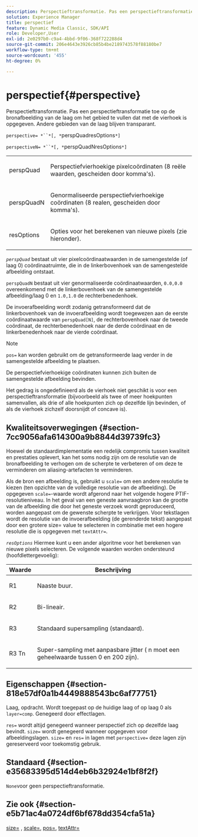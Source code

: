```yaml
---
description: Perspectieftransformatie. Pas een perspectieftransformatie toe op de bronafbeelding van de laag om het gebied te vullen dat met de vierhoek is opgegeven. Andere gebieden van de laag blijven transparant.
solution: Experience Manager
title: perspectief
feature: Dynamic Media Classic, SDK/API
role: Developer,User
exl-id: 2e0297b0-c9a4-4bbd-9f06-368f722288d4
source-git-commit: 206e4643e3926cb85b4be2189743578f88180be7
workflow-type: tm+mt
source-wordcount: '455'
ht-degree: 0%

---
```


# perspectief{#perspective}

Perspectieftransformatie. Pas een perspectieftransformatie toe op de bronafbeelding van de laag om het gebied te vullen dat met de vierhoek is opgegeven. Andere gebieden van de laag blijven transparant.

`perspective= *``*[, *`perspQuadresOptions`*]`

`perspectiveN= *``*[, *`perspQuadNresOptions`*]`

<table id="simpletable_4BD38BBF53964F7D97B9E58914C97B3F"> 
 <tr class="strow"> 
  <td class="stentry"> <p><span class="varname"> perspQuad</span> </p></td> 
  <td class="stentry"> <p>Perspectiefvierhoekige pixelcoördinaten (8 reële waarden, gescheiden door komma's). </p></td> 
 </tr> 
 <tr class="strow"> 
  <td class="stentry"> <p><span class="varname"> perspQuadN</span> </p></td> 
  <td class="stentry"> <p>Genormaliseerde perspectiefvierhoekige coördinaten (8 realen, gescheiden door komma's). </p></td> 
 </tr> 
 <tr class="strow"> 
  <td class="stentry"> <p><span class="varname"> resOptions</span> </p></td> 
  <td class="stentry"> <p>Opties voor het berekenen van nieuwe pixels (zie hieronder). </p></td> 
 </tr> 
</table>

*`perspQuad`* bestaat uit vier pixelcoördinaatwaarden in de samengestelde (of laag 0) coördinaatruimte, die in de linkerbovenhoek van de samengestelde afbeelding ontstaat.

`perspQuadN` bestaat uit vier genormaliseerde coördinaatwaarden,  `0.0,0.0` overeenkomend met de linkerbovenhoek van de samengestelde afbeelding/laag 0 en  `1.0,1.0` de rechterbenedenhoek.

De invoerafbeelding wordt zodanig getransformeerd dat de linkerbovenhoek van de invoerafbeelding wordt toegewezen aan de eerste coördinaatwaarde van `perspQuad[N]`, de rechterbovenhoek naar de tweede coördinaat, de rechterbenedenhoek naar de derde coördinaat en de linkerbenedenhoek naar de vierde coördinaat.

>[!NOTE]
>
>`pos=` kan worden gebruikt om de getransformeerde laag verder in de samengestelde afbeelding te plaatsen.

De perspectiefvierhoekige coördinaten kunnen zich buiten de samengestelde afbeelding bevinden.

Het gedrag is ongedefinieerd als de vierhoek niet geschikt is voor een perspectieftransformatie (bijvoorbeeld als twee of meer hoekpunten samenvallen, als drie of alle hoekpunten zich op dezelfde lijn bevinden, of als de vierhoek zichzelf doorsnijdt of concave is).

## Kwaliteitsoverwegingen {#section-7cc9056afa614300a9b8844d39739fc3}

Hoewel de standaardimplementatie een redelijk compromis tussen kwaliteit en prestaties oplevert, kan het soms nodig zijn om de resolutie van de bronafbeelding te verhogen om de scherpte te verbeteren of om deze te verminderen om aliasing-artefacten te verminderen.

Als de bron een afbeelding is, gebruikt u `scale=` om een andere resolutie te kiezen (ten opzichte van de volledige resolutie van de afbeelding). De opgegeven `scale=`-waarde wordt afgerond naar het volgende hogere PTIF-resolutieniveau. In het geval van een geneste aanvraagbron kan de grootte van de afbeelding die door het geneste verzoek wordt geproduceerd, worden aangepast om de gewenste scherpte te verkrijgen. Voor tekstlagen wordt de resolutie van de invoerafbeelding (de gerenderde tekst) aangepast door een grotere size= value te selecteren in combinatie met een hogere resolutie die is opgegeven met `textAttr=`.

*`resOptions`* Hiermee kunt u een ander algoritme voor het berekenen van nieuwe pixels selecteren. De volgende waarden worden ondersteund (hoofdlettergevoelig):

<table id="table_0F20007986324E228096888ED37219C0"> 
 <thead> 
  <tr> 
   <th class="entry"> <b> Waarde</b> </th> 
   <th class="entry"> <b> Beschrijving</b> </th> 
  </tr> 
 </thead>
 <tbody> 
  <tr> 
   <td> <p> <span class="codeph"> R1</span> </p> </td> 
   <td> <p> Naaste buur. </p> </td> 
  </tr> 
  <tr> 
   <td> <p> <span class="codeph"> R2</span> </p> </td> 
   <td> <p> Bi-lineair. </p> </td> 
  </tr> 
  <tr> 
   <td> <p> <span class="codeph"> R3</span> </p> </td> 
   <td> <p> Standaard supersampling (standaard). </p> </td> 
  </tr> 
  <tr> 
   <td> <p> <span class="codeph">R3<span class="varname"> Tn</span></span> </p> </td> 
   <td> <p> Super-sampling met aanpasbare jitter (<span class="varname"> n</span> moet een geheelwaarde tussen 0 en 200 zijn). </p> </td> 
  </tr> 
 </tbody> 
</table>

## Eigenschappen {#section-818e57df0a1b4449888543bc6af77751}

Laag, opdracht. Wordt toegepast op de huidige laag of op laag 0 als `layer=comp`. Genegeerd door effectlagen.

`res=` wordt altijd genegeerd wanneer perspectief zich op dezelfde laag bevindt. `size=` wordt genegeerd wanneer opgegeven voor afbeeldingslagen. `size=` en  `res=` in lagen met  `perspective=` deze lagen zijn gereserveerd voor toekomstig gebruik.

## Standaard {#section-e35683395d514d4eb6b32924e1bf8f2f}

`None`voor geen perspectieftransformatie.

## Zie ook {#section-e5b71ac4a0724df6bf678dd354cfa51a}

[size=](../../../../../is-api/http-ref/image-serving-api-ref/c-http-protocol-reference/c-data-types/r-size.md#reference-04d383f32c7b4003bed9978cb854747b) ,  [scale=](../../../../../is-api/http-ref/image-serving-api-ref/c-http-protocol-reference/c-command-reference/r-is-http-scale.md#reference-098c30cea1764f189e6f7c7e400cc065),  [pos=](../../../../../is-api/http-ref/image-serving-api-ref/c-http-protocol-reference/c-command-reference/r-pos.md#reference-65de948f4b404f1182b22119ca332143),  [textAttr=](../../../../../is-api/http-ref/image-serving-api-ref/c-http-protocol-reference/c-command-reference/r-textattr.md#reference-ff00484fa3244286abeff34911f7ec0d)
